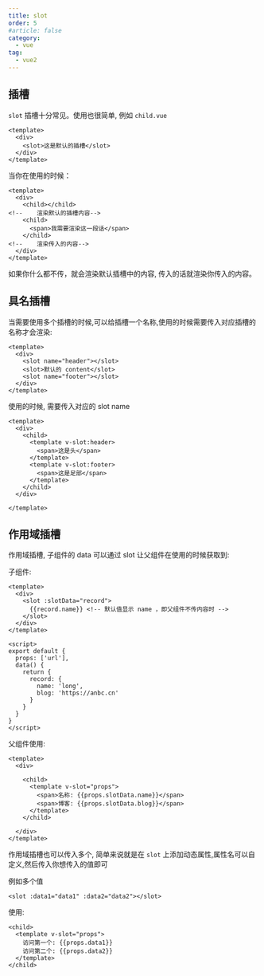 ```yaml
---
title: slot
order: 5
#article: false
category:
  - vue
tag:
  - vue2
---
```


## 插槽

`slot` 插槽十分常见。使用也很简单, 例如 `child.vue`

```vue
<template>
  <div>
    <slot>这是默认的插槽</slot>
  </div>
</template>
```

当你在使用的时候：

```vue
<template>
  <div>
    <child></child>
<!--    渲染默认的插槽内容-->
    <child>
      <span>我需要渲染这一段话</span>
    </child>
<!--    渲染传入的内容-->
  </div>
</template>
```

如果你什么都不传，就会渲染默认插槽中的内容, 传入的话就渲染你传入的内容。


## 具名插槽

当需要使用多个插槽的时候,可以给插槽一个名称,使用的时候需要传入对应插槽的名称才会渲染:

```vue
<template>
  <div>
    <slot name="header"></slot>
    <slot>默认的 content</slot>
    <slot name="footer"></slot>
  </div>
</template>
```

使用的时候, 需要传入对应的 slot name 

```vue
<template>
  <div>
    <child>
      <template v-slot:header>
        <span>这是头</span>
      </template>
      <template v-slot:footer>
        <span>这是足部</span>
      </template>
    </child>
  </div>
  
</template>
```


## 作用域插槽

作用域插槽, 子组件的 data 可以通过 slot 让父组件在使用的时候获取到:

子组件:

```vue
<template>
  <div>
    <slot :slotData="record">
      {{record.name}} <!-- 默认值显示 name ，即父组件不传内容时 -->
    </slot>
  </div>
</template>

<script>
export default {
  props: ['url'],
  data() {
    return {
      record: {
        name: 'long',
        blog: 'https://anbc.cn'
      }
    }
  }
}
</script>
```

父组件使用:

```vue
<template>
  <div>
    
    <child>
      <template v-slot="props">
        <span>名称: {{props.slotData.name}}</span>
        <span>博客: {{props.slotData.blog}}</span>
      </template>
    </child>
    
  </div>
</template>
```

作用域插槽也可以传入多个, 简单来说就是在 `slot` 上添加动态属性,属性名可以自定义,然后传入你想传入的值即可

例如多个值

```vue
<slot :data1="data1" :data2="data2"></slot>
```

使用:

```vue
<child>
  <template v-slot="props">
    访问第一个: {{props.data1}}
    访问第二个: {{props.data2}}
  </template>
</child>
```


